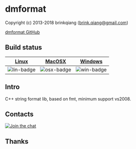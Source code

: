 # dmformat

Copyright (c) 2013-2018 brinkqiang (brink.qiang@gmail.com)

[dmformat GitHub](https://github.com/brinkqiang/dmformat)

##

## Build status
| [Linux][lin-link] | [MacOSX][osx-link] | [Windows][win-link] |
| :---------------: | :----------------: | :-----------------: |
| ![lin-badge]      | ![osx-badge]       | ![win-badge]        |

[lin-badge]: https://travis-ci.org/brinkqiang/dmformat.svg?branch=master "Travis build status"
[lin-link]:  https://travis-ci.org/brinkqiang/dmformat "Travis build status"
[osx-badge]: https://travis-ci.org/brinkqiang/dmformat.svg?branch=master "Travis build status"
[osx-link]:  https://travis-ci.org/brinkqiang/dmformat "Travis build status"
[win-badge]: https://ci.appveyor.com/api/projects/status/github/brinkqiang/dmformat?branch=master&svg=true "AppVeyor build status"
[win-link]:  https://ci.appveyor.com/project/brinkqiang/dmformat "AppVeyor build status"

## Intro
C++ string format lib, based on fmt, minimum support vs2008.

## Contacts
[![Join the chat](https://badges.gitter.im/brinkqiang/dmformat/Lobby.svg)](https://gitter.im/brinkqiang/dmformat)

## Thanks
